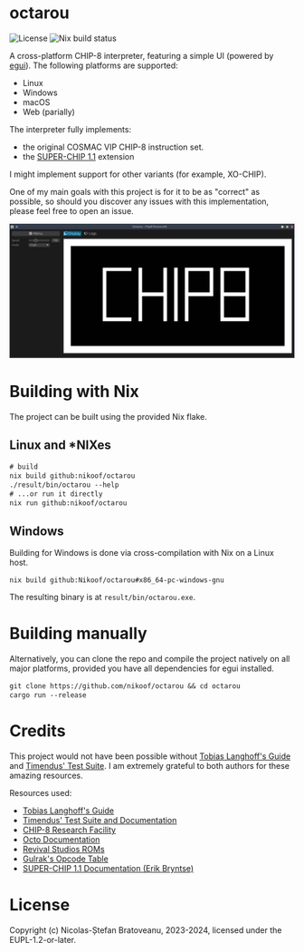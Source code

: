# octarou

![License](https://img.shields.io/github/license/nikoof/octarou)
![Nix build status](https://github.com/nikoof/octarou/actions/workflows/build_nix.yml/badge.svg)

A cross-platform CHIP-8 interpreter, featuring a simple UI (powered by [egui](https://github.com/emilk/egui)).
The following platforms are supported:

- Linux
- Windows
- macOS
- Web (parially)

The interpreter fully implements:

- the original COSMAC VIP CHIP-8 instruction set.
- the [SUPER-CHIP 1.1](http://devernay.free.fr/hacks/chip8/schip.txt) extension

I might implement support for other variants (for example, XO-CHIP).

One of my main goals with this project is for it to be as "correct" as possible, so should you discover any issues with this implementation, please feel free to open an issue.

![Screenshot](./media/screenshot.png)

# Building with Nix

The project can be built using the provided Nix flake.

## Linux and \*NIXes

```shell
# build
nix build github:nikoof/octarou
./result/bin/octarou --help
# ...or run it directly
nix run github:nikoof/octarou
```

## Windows

Building for Windows is done via cross-compilation with Nix on a Linux host.

```shell
nix build github:Nikoof/octarou#x86_64-pc-windows-gnu
```

The resulting binary is at `result/bin/octarou.exe`.

# Building manually

Alternatively, you can clone the repo and compile the project natively on all major platforms, provided you have all dependencies for egui installed.

```shell
git clone https://github.com/nikoof/octarou && cd octarou
cargo run --release
```

# Credits

This project would not have been possible without [Tobias Langhoff's Guide](https://tobiasvl.github.io/blog/write-a-chip-8-emulator/) and [Timendus' Test Suite](https://github.com/Timendus/chip8-test-suite). I am extremely grateful to both authors for these amazing resources.

Resources used:

- [Tobias Langhoff's Guide](https://tobiasvl.github.io/blog/write-a-chip-8-emulator/)
- [Timendus' Test Suite and Documentation](https://github.com/Timendus/chip8-test-suite)
- [CHIP-8 Research Facility](https://chip-8.github.io/extensions/)
- [Octo Documentation](http://johnearnest.github.io/Octo/docs/SuperChip.html)
- [Revival Studios ROMs](https://github.com/kripod/chip8-roms)
- [Gulrak's Opcode Table](https://chip8.gulrak.net/)
- [SUPER-CHIP 1.1 Documentation (Erik Bryntse)](http://devernay.free.fr/hacks/chip8/schip.txt)

# License

Copyright (c) Nicolas-Ștefan Bratoveanu, 2023-2024, licensed under the EUPL-1.2-or-later.
